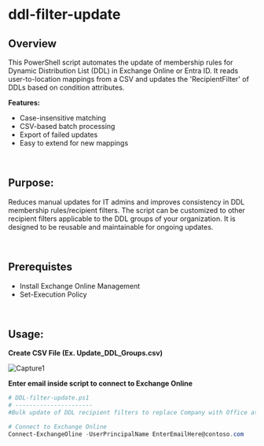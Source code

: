 # ddl-filter-update

## Overview 
This PowerShell script automates the update of membership rules for Dynamic Distribution List (DDL) in Exchange Online or Entra ID. It reads user-to-location mappings from a CSV and updates the 'RecipientFilter' of DDLs based on condition attributes.

**Features:**
- Case-insensitive matching
- CSV-based batch processing
- Export of failed updates
- Easy to extend for new mappings

$~$

## Purpose:
Reduces manual updates for IT admins and improves consistency in DDL membership rules/recipient filters. The script can be customized to other recipient filters applicable to the DDL groups of your organization. It is designed to be reusable and maintainable for ongoing updates.

$~$

## Prerequistes
- Install Exchange Online Management
- Set-Execution Policy

$~$

## Usage:
**Create CSV File (Ex. Update_DDL_Groups.csv)**

![Capture1](https://github.com/user-attachments/assets/df3d51b3-cae4-44d6-b02e-c71aa2a92eb3)

**Enter email inside script to connect to Exchange Online**

```powershell
# DDL-filter-update.ps1
# ----------------------
#Bulk update of DDL recipient filters to replace Company with Office attribtues

# Connect to Exchange Online
Connect-ExchangeOline -UserPrincipalName EnterEmailHere@contoso.com
```




